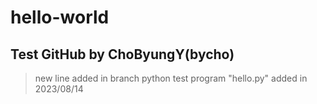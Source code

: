 # hello-world
## Test GitHub by ChoByungY(bycho)
> new line added in branch
> python test program "hello.py" added in 2023/08/14
> 
